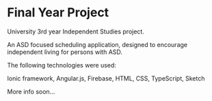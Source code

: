 <h1>Final Year Project</h1>
<p>University 3rd year Independent Studies project.</p>
<p>An ASD focused scheduling application, designed to encourage independent living for persons with ASD.</p>
<p>The following technologies were used:</p>
<p>Ionic framework, Angular.js, Firebase, HTML, CSS, TypeScript, Sketch</p>
<p>More info soon...</p>
